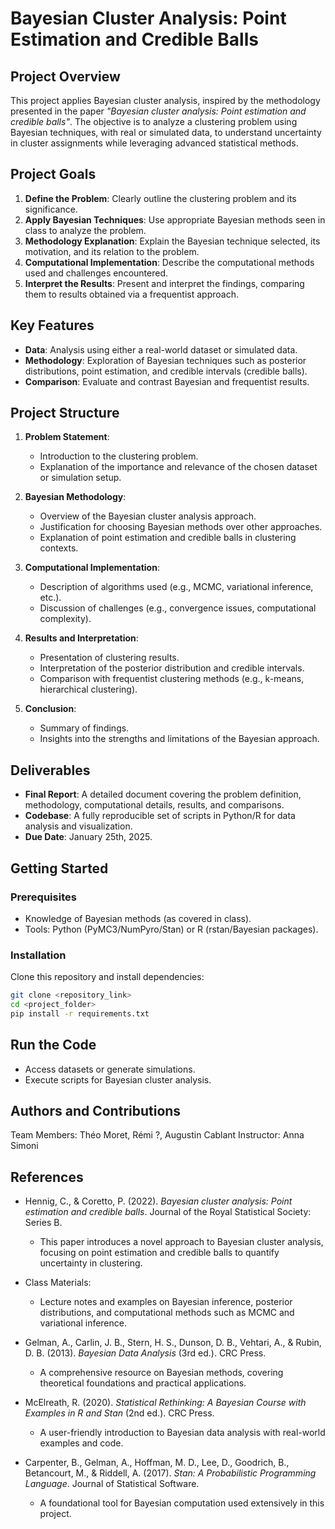 # Bayesian Cluster Analysis: Point Estimation and Credible Balls  

## Project Overview  
This project applies Bayesian cluster analysis, inspired by the methodology presented in the paper *"Bayesian cluster analysis: Point estimation and credible balls"*. The objective is to analyze a clustering problem using Bayesian techniques, with real or simulated data, to understand uncertainty in cluster assignments while leveraging advanced statistical methods.  

## Project Goals  
1. **Define the Problem**: Clearly outline the clustering problem and its significance.  
2. **Apply Bayesian Techniques**: Use appropriate Bayesian methods seen in class to analyze the problem.  
3. **Methodology Explanation**: Explain the Bayesian technique selected, its motivation, and its relation to the problem.  
4. **Computational Implementation**: Describe the computational methods used and challenges encountered.  
5. **Interpret the Results**: Present and interpret the findings, comparing them to results obtained via a frequentist approach.  

## Key Features  
- **Data**: Analysis using either a real-world dataset or simulated data.  
- **Methodology**: Exploration of Bayesian techniques such as posterior distributions, point estimation, and credible intervals (credible balls).  
- **Comparison**: Evaluate and contrast Bayesian and frequentist results.  

## Project Structure  

1. **Problem Statement**:  
   - Introduction to the clustering problem.  
   - Explanation of the importance and relevance of the chosen dataset or simulation setup.  

2. **Bayesian Methodology**:  
   - Overview of the Bayesian cluster analysis approach.  
   - Justification for choosing Bayesian methods over other approaches.  
   - Explanation of point estimation and credible balls in clustering contexts.  

3. **Computational Implementation**:  
   - Description of algorithms used (e.g., MCMC, variational inference, etc.).  
   - Discussion of challenges (e.g., convergence issues, computational complexity).  

4. **Results and Interpretation**:  
   - Presentation of clustering results.  
   - Interpretation of the posterior distribution and credible intervals.  
   - Comparison with frequentist clustering methods (e.g., k-means, hierarchical clustering).  

5. **Conclusion**:  
   - Summary of findings.  
   - Insights into the strengths and limitations of the Bayesian approach.  

## Deliverables  
- **Final Report**: A detailed document covering the problem definition, methodology, computational details, results, and comparisons.  
- **Codebase**: A fully reproducible set of scripts in Python/R for data analysis and visualization.  
- **Due Date**: January 25th, 2025.  

## Getting Started  

### Prerequisites  
- Knowledge of Bayesian methods (as covered in class).  
- Tools: Python (PyMC3/NumPyro/Stan) or R (rstan/Bayesian packages).  

### Installation  
Clone this repository and install dependencies:  
```bash  
git clone <repository_link>  
cd <project_folder>  
pip install -r requirements.txt  
```

## Run the Code
- Access datasets or generate simulations.
- Execute scripts for Bayesian cluster analysis.

## Authors and Contributions

Team Members: Théo Moret, Rémi ?, Augustin Cablant
Instructor: Anna Simoni 

## References  

- Hennig, C., & Coretto, P. (2022). *Bayesian cluster analysis: Point estimation and credible balls*. Journal of the Royal Statistical Society: Series B.  
  - This paper introduces a novel approach to Bayesian cluster analysis, focusing on point estimation and credible balls to quantify uncertainty in clustering.  

- Class Materials:  
  - Lecture notes and examples on Bayesian inference, posterior distributions, and computational methods such as MCMC and variational inference.  

- Gelman, A., Carlin, J. B., Stern, H. S., Dunson, D. B., Vehtari, A., & Rubin, D. B. (2013). *Bayesian Data Analysis* (3rd ed.). CRC Press.  
  - A comprehensive resource on Bayesian methods, covering theoretical foundations and practical applications.  

- McElreath, R. (2020). *Statistical Rethinking: A Bayesian Course with Examples in R and Stan* (2nd ed.). CRC Press.  
  - A user-friendly introduction to Bayesian data analysis with real-world examples and code.  

- Carpenter, B., Gelman, A., Hoffman, M. D., Lee, D., Goodrich, B., Betancourt, M., & Riddell, A. (2017). *Stan: A Probabilistic Programming Language*. Journal of Statistical Software.  
  - A foundational tool for Bayesian computation used extensively in this project.  



